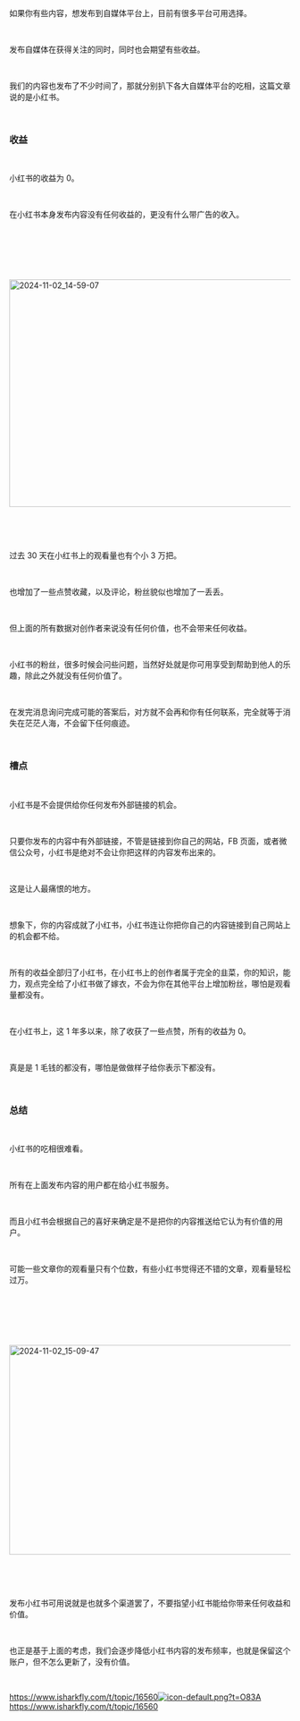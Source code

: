 <p>如果你有些内容，想发布到自媒体平台上，目前有很多平台可用选择。</p> <br><p>发布自媒体在获得关注的同时，同时也会期望有些收益。</p> <br><p>我们的内容也发布了不少时间了，那就分别扒下各大自媒体平台的吃相，这篇文章说的是小红书。</p> <br><h3>收益</h3> <br><p>小红书的收益为 0。</p> <br><p>在小红书本身发布内容没有任何收益的，更没有什么带广告的收入。</p> <br><p></p> <br><p></p> <br><p class="img-center"><a href="https://cdn.isharkfly.com/com-isharkfly-www/discourse-uploads/original/2X/4/4e63e785f523f0444dc6c5d7c673f5457f684a18.jpeg" rel="nofollow"><img alt="2024-11-02_14-59-07" height="407" src="https://img-blog.csdnimg.cn/img_convert/687a6fe4a38e0d6a0191eda183c52e50.jpeg" width="690" /></a></p> <br><p></p> <br><p>过去 30 天在小红书上的观看量也有个小 3 万把。</p> <br><p>也增加了一些点赞收藏，以及评论，粉丝貌似也增加了一丢丢。</p> <br><p>但上面的所有数据对创作者来说没有任何价值，也不会带来任何收益。</p> <br><p>小红书的粉丝，很多时候会问些问题，当然好处就是你可用享受到帮助到他人的乐趣，除此之外就没有任何价值了。</p> <br><p>在发完消息询问完成可能的答案后，对方就不会再和你有任何联系，完全就等于消失在茫茫人海，不会留下任何痕迹。</p> <br><h3>槽点</h3> <br><p>小红书是不会提供给你任何发布外部链接的机会。</p> <br><p>只要你发布的内容中有外部链接，不管是链接到你自己的网站，FB 页面，或者微信公众号，小红书是绝对不会让你把这样的内容发布出来的。</p> <br><p>这是让人最痛恨的地方。</p> <br><p>想象下，你的内容成就了小红书，小红书连让你把你自己的内容链接到自己网站上的机会都不给。</p> <br><p>所有的收益全部归了小红书，在小红书上的创作者属于完全的韭菜，你的知识，能力，观点完全给了小红书做了嫁衣，不会为你在其他平台上增加粉丝，哪怕是观看量都没有。</p> <br><p>在小红书上，这 1 年多以来，除了收获了一些点赞，所有的收益为 0。</p> <br><p>真是是 1 毛钱的都没有，哪怕是做做样子给你表示下都没有。</p> <br><h3>总结</h3> <br><p>小红书的吃相很难看。</p> <br><p>所有在上面发布内容的用户都在给小红书服务。</p> <br><p>而且小红书会根据自己的喜好来确定是不是把你的内容推送给它认为有价值的用户。</p> <br><p>可能一些文章你的观看量只有个位数，有些小红书觉得还不错的文章，观看量轻松过万。</p> <br><p></p> <br><p></p> <br><p class="img-center"><a href="https://cdn.isharkfly.com/com-isharkfly-www/discourse-uploads/original/2X/e/e7553996804998909d356f36cf0f769427fc17d5.jpeg" rel="nofollow"><img alt="2024-11-02_15-09-47" height="375" src="https://img-blog.csdnimg.cn/img_convert/221ca8b1be1fb6d00013c99ca2bfbfe7.jpeg" width="690" /></a></p> <br><p></p> <br><p>发布小红书可用说就是也就多个渠道罢了，不要指望小红书能给你带来任何收益和价值。</p> <br><p>也正是基于上面的考虑，我们会逐步降低小红书内容的发布频率，也就是保留这个账户，但不怎么更新了，没有价值。</p> <br><p><a class="has-card" href="https://www.isharkfly.com/t/topic/16560" rel="nofollow" title="https://www.isharkfly.com/t/topic/16560"><span class="link-card-box"><span class="link-title">https://www.isharkfly.com/t/topic/16560</span><span class="link-link"><img class="link-link-icon" src="https://csdnimg.cn/release/blog_editor_html/release2.3.7/ckeditor/plugins/CsdnLink/icons/icon-default.png?t=O83A" alt="icon-default.png?t=O83A" />https://www.isharkfly.com/t/topic/16560</span></span></a></p>